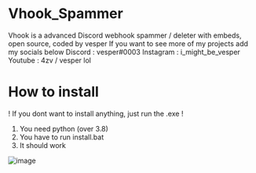 # Vhook_Spammer
Vhook is a advanced Discord webhook spammer / deleter with embeds, open source, coded by vesper
If you want to see more of my projects add my socials below
Discord : vesper#0003
Instagram : i_might_be_vesper
Youtube : 4zv / vesper lol
# How to install
! If you dont want to install anything, just run the .exe !
1. You need python (over 3.8)
2. You have to run install.bat
3. It should work

![image]("https://cdn.discordapp.com/attachments/938247228609409087/943697876066897980/vhook.png")
